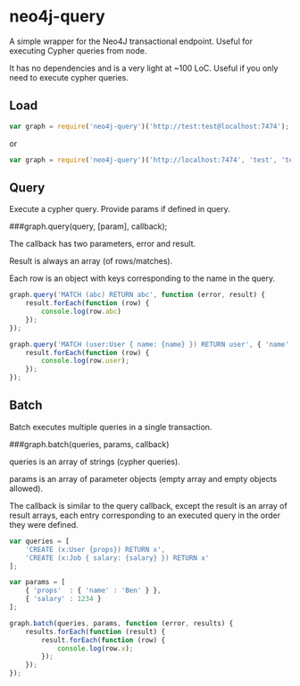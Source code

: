 # neo4j-query

A simple wrapper for the Neo4J transactional endpoint. Useful for executing Cypher queries from node.

It has no dependencies and is a very light at ~100 LoC. Useful if you only need to execute cypher queries.

## Load

```javascript
var graph = require('neo4j-query')('http://test:test@localhost:7474');
```
or

```javascript
var graph = require('neo4j-query')('http://localhost:7474', 'test', 'test');
```

## Query

Execute a cypher query. Provide params if defined in query.

###graph.query(query, [param], callback);

The callback has two parameters, error and result.

Result is always an array (of rows/matches).

Each row is an object with keys corresponding to the name in the query.

```javascript
graph.query('MATCH (abc) RETURN abc', function (error, result) {
	result.forEach(function (row) {
		console.log(row.abc)
	});
});
```

```javascript
graph.query('MATCH (user:User { name: {name} }) RETURN user', { 'name' : 'Ben' }, function (error, result) {
	result.forEach(function (row) {
		console.log(row.user);
	});
});
```

## Batch

Batch executes multiple queries in a single transaction.

###graph.batch(queries, params, callback)

queries is an array of strings (cypher queries). 

params is an array of parameter objects (empty array and empty objects allowed). 

The callback is similar to the query callback, except the result is an array of result arrays, each entry corresponding to an executed query in the order they were defined.

```javascript
var queries = [
	'CREATE (x:User {props}) RETURN x',
	'CREATE (x:Job { salary: {salary} }) RETURN x'
];

var params = [
	{ 'props'  : { 'name' : 'Ben' } },
	{ 'salary' : 1234 }
];

graph.batch(queries, params, function (error, results) {
	results.forEach(function (result) {
		result.forEach(function (row) {
			console.log(row.x);
		});
	});
});
```
